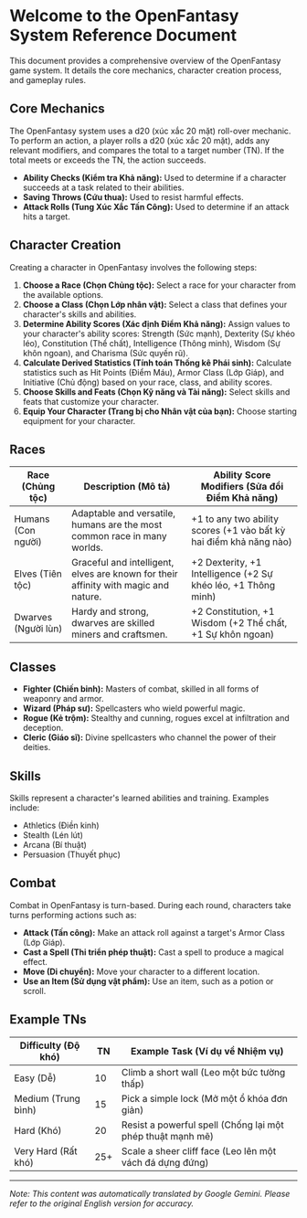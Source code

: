 # Welcome to the OpenFantasy System Reference Document

This document provides a comprehensive overview of the OpenFantasy game system. It details the core mechanics, character creation process, and gameplay rules.

## Core Mechanics

The OpenFantasy system uses a d20 (xúc xắc 20 mặt) roll-over mechanic. To perform an action, a player rolls a d20 (xúc xắc 20 mặt), adds any relevant modifiers, and compares the total to a target number (TN). If the total meets or exceeds the TN, the action succeeds.

*   **Ability Checks (Kiểm tra Khả năng):** Used to determine if a character succeeds at a task related to their abilities.
*   **Saving Throws (Cứu thua):** Used to resist harmful effects.
*   **Attack Rolls (Tung Xúc Xắc Tấn Công):** Used to determine if an attack hits a target.

## Character Creation

Creating a character in OpenFantasy involves the following steps:

1.  **Choose a Race (Chọn Chủng tộc):** Select a race for your character from the available options.
2.  **Choose a Class (Chọn Lớp nhân vật):** Select a class that defines your character's skills and abilities.
3.  **Determine Ability Scores (Xác định Điểm Khả năng):** Assign values to your character's ability scores: Strength (Sức mạnh), Dexterity (Sự khéo léo), Constitution (Thể chất), Intelligence (Thông minh), Wisdom (Sự khôn ngoan), and Charisma (Sức quyến rũ).
4.  **Calculate Derived Statistics (Tính toán Thống kê Phái sinh):** Calculate statistics such as Hit Points (Điểm Máu), Armor Class (Lớp Giáp), and Initiative (Chủ động) based on your race, class, and ability scores.
5.  **Choose Skills and Feats (Chọn Kỹ năng và Tài năng):** Select skills and feats that customize your character.
6.  **Equip Your Character (Trang bị cho Nhân vật của bạn):** Choose starting equipment for your character.

## Races

| Race (Chủng tộc) | Description (Mô tả)                                                                   | Ability Score Modifiers (Sửa đổi Điểm Khả năng) |
| ------------------ | ----------------------------------------------------------------------------------- | ------------------------------------------------ |
| Humans (Con người)   | Adaptable and versatile, humans are the most common race in many worlds.           | +1 to any two ability scores (+1 vào bất kỳ hai điểm khả năng nào)        |
| Elves (Tiên tộc)    | Graceful and intelligent, elves are known for their affinity with magic and nature. | +2 Dexterity, +1 Intelligence (+2 Sự khéo léo, +1 Thông minh)    |
| Dwarves (Người lùn)  | Hardy and strong, dwarves are skilled miners and craftsmen.                         | +2 Constitution, +1 Wisdom (+2 Thể chất, +1 Sự khôn ngoan)   |

## Classes

*   **Fighter (Chiến binh):** Masters of combat, skilled in all forms of weaponry and armor.
*   **Wizard (Pháp sư):** Spellcasters who wield powerful magic.
*   **Rogue (Kẻ trộm):** Stealthy and cunning, rogues excel at infiltration and deception.
*   **Cleric (Giáo sĩ):** Divine spellcasters who channel the power of their deities.

## Skills

Skills represent a character's learned abilities and training. Examples include:

*   Athletics (Điền kinh)
*   Stealth (Lén lút)
*   Arcana (Bí thuật)
*   Persuasion (Thuyết phục)

## Combat

Combat in OpenFantasy is turn-based. During each round, characters take turns performing actions such as:

*   **Attack (Tấn công):** Make an attack roll against a target's Armor Class (Lớp Giáp).
*   **Cast a Spell (Thi triển phép thuật):** Cast a spell to produce a magical effect.
*   **Move (Di chuyển):** Move your character to a different location.
*   **Use an Item (Sử dụng vật phẩm):** Use an item, such as a potion or scroll.

## Example TNs

| Difficulty (Độ khó) | TN  | Example Task (Ví dụ về Nhiệm vụ)                                    |
| ------------------- | --- | -------------------------------------------------------------------- |
| Easy (Dễ)            | 10  | Climb a short wall (Leo một bức tường thấp)                         |
| Medium (Trung bình)       | 15  | Pick a simple lock (Mở một ổ khóa đơn giản)                          |
| Hard (Khó)            | 20  | Resist a powerful spell (Chống lại một phép thuật mạnh mẽ)           |
| Very Hard (Rất khó)      | 25+ | Scale a sheer cliff face (Leo lên một vách đá dựng đứng) |


---
_Note: This content was automatically translated by Google Gemini. Please refer to the original English version for accuracy._